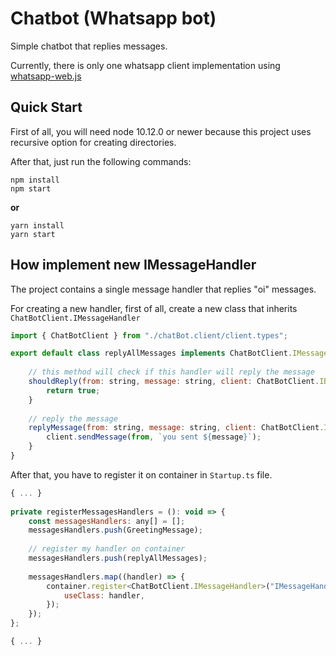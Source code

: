 # Chatbot (Whatsapp bot)
Simple chatbot that replies messages. 

Currently, there is only one whatsapp client implementation using [whatsapp-web.js](https://github.com/pedroslopez/whatsapp-web.js)

## Quick Start

First of all, you will need node 10.12.0 or newer because this project uses recursive option for creating directories.

After that, just run the following commands:

```
npm install
npm start
```

**or**

```
yarn install
yarn start
```

## How implement new IMessageHandler

The project contains a single message handler that replies "oi" messages.

For creating a new handler, first of all, create a new class that inherits `ChatBotClient.IMessageHandler`

```javascript
import { ChatBotClient } from "./chatBot.client/client.types";

export default class replyAllMessages implements ChatBotClient.IMessageHandler {
  
	// this method will check if this handler will reply the message
	shouldReply(from: string, message: string, client: ChatBotClient.IBotClient): boolean {
		return true;
	}
  
	// reply the message
	replyMessage(from: string, message: string, client: ChatBotClient.IBotClient): void {
		client.sendMessage(from, `you sent ${message}`);
	}
}
```

After that, you have to register it on container in `Startup.ts` file.

```javascript
{ ... }
  
private registerMessagesHandlers = (): void => {
	const messagesHandlers: any[] = [];
	messagesHandlers.push(GreetingMessage);
	
	// register my handler on container
	messagesHandlers.push(replyAllMessages);
	
	messagesHandlers.map((handler) => {
		container.register<ChatBotClient.IMessageHandler>("IMessageHandler", {
			useClass: handler,
		});
	});
};

{ ... }
```
